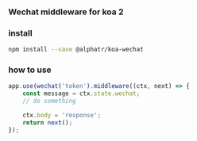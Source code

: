 ### Wechat middleware for koa 2

### install

```bash
npm install --save @alphatr/koa-wechat
```
### how to use

```javascript
app.use(wechat('token').middleware((ctx, next) => {
    const message = ctx.state.wechat;
    // do something

    ctx.body = 'response';
    return next();
});
```
